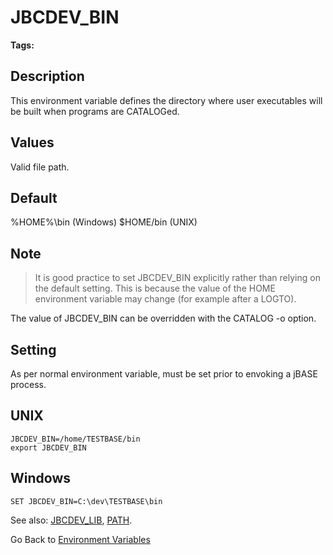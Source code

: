 # JBCDEV_BIN

<PageHeader />

**Tags:**
<badge text='environment variables' vertical='middle' />

## Description

This environment variable defines the directory where user executables will be built when programs are CATALOGed.

## Values

Valid file path.

## Default

%HOME%\bin (Windows)
$HOME/bin (UNIX)

## Note

> It is good practice to set JBCDEV\_BIN explicitly rather than relying on the default setting. This is because the value of the HOME environment variable may change (for example after a LOGTO).

The value of JBCDEV\_BIN can be overridden with the CATALOG -o option.

## Setting

As per normal environment variable, must be set prior to envoking a jBASE process.

## UNIX

```
JBCDEV_BIN=/home/TESTBASE/bin
export JBCDEV_BIN
```

## Windows

```
SET JBCDEV_BIN=C:\dev\TESTBASE\bin
```

See also: [JBCDEV\_LIB](./../jbcdev_lib), [PATH](./../path).

Go Back to [Environment Variables](./../README.md)

<PageFooter />
